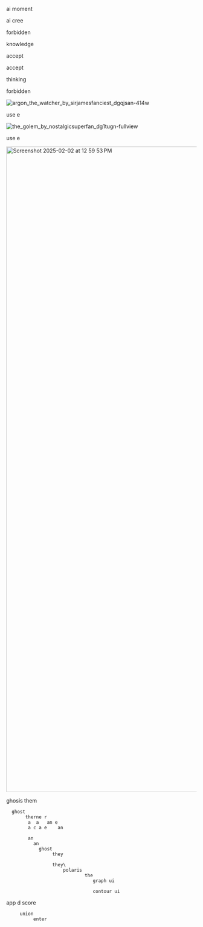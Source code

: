 ai moment

ai cree


forbidden


knowledge



accept



accept

thinking

forbidden

![argon_the_watcher_by_sirjamesfanciest_dgqjsan-414w](https://github.com/user-attachments/assets/6ce8f11a-4a97-44bf-aaf4-431e4c781cea)

use e

![the_golem_by_nostalgicsuperfan_dg1tugn-fullview](https://github.com/user-attachments/assets/f2b82bd8-15f2-4262-94ef-2f689c426a37)

use e

<img width="1701" alt="Screenshot 2025-02-02 at 12 59 53 PM" src="https://github.com/user-attachments/assets/3bdc4821-b9d4-4adc-9044-6ed3a080c846" />

ghosis
      them 

      ghost 
           therne r
            a  a   an e
            a c a e    an 

            an
              an 
                ghost 
                     they 

                     they\ 
                         polaris 
                                 the 
                                    graph ui 

                                    contour ui 

app
d  score 

         union
              enter 
